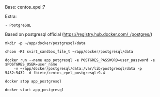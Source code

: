 Base: centos_epel:7

Extra:

    - PostgreSQL


Based on postgresql official (https://registry.hub.docker.com/_/postgres/)

    mkdir -p ~/app/docker/postgresql/data

    chcon -Rt svirt_sandbox_file_t ~/app/docker/postgresql/data

    docker run --name app_potgresql -e POSTGRES_PASSWORD=user_password -e $POSTGRES_USER=user_name
        -v ~/app/docker/postgresql/data:/var/lib/postgresql/data -p 5432:5432 -d fbiete/centos_epel_postgresql:9.4

    docker stop app_postgresql

    docker start app_postgresql